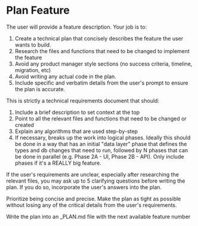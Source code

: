 # Plan Feature

The user will provide a feature description. Your job is to:

1. Create a technical plan that concisely describes the feature the user wants to build.
2. Research the files and functions that need to be changed to implement the feature
3. Avoid any product manager style sections (no success criteria, timeline, migration, etc)
4. Avoid writing any actual code in the plan.
5. Include specific and verbatim details from the user's prompt to ensure the plan is accurate.

This is strictly a technical requirements document that should:

1. Include a brief description to set context at the top
2. Point to all the relevant files and functions that need to be changed or created
3. Explain any algorithms that are used step-by-step
4. If necessary, breaks up the work into logical phases. Ideally this should be done in a way that has an initial "data layer" phase that defines the types and db changes that need to run, followed by N phases that can be done in parallel (e.g. Phase 2A - UI, Phase 2B - API). Only include phases if it's a REALLY big feature.

If the user's requirements are unclear, especially after researching the relevant files, you may ask up to 5 clarifying questions before writing the plan. If you do so, incorporate the user's answers into the plan.

Prioritize being concise and precise. Make the plan as tight as possible without losing any of the critical details from the user's requirements.

Write the plan into an <N>\_PLAN.md file with the next available feature number
